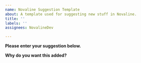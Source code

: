 ```yaml
---
name: Novaline Suggestion Template
about: A template used for suggesting new stuff in Novaline.
title: ''
labels: ''
assignees: NovalineDev

---
```


**Please enter your suggestion below.**

**Why do you want this added?**

